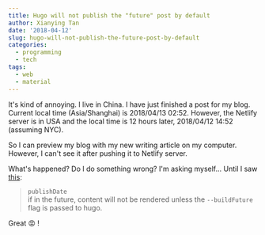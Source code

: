 ```yaml
---
title: Hugo will not publish the "future" post by default
author: Xianying Tan
date: '2018-04-12'
slug: hugo-will-not-publish-the-future-post-by-default
categories:
  - programming
  - tech
tags:
  - web
  - material
---
```


It's kind of annoying. I live in China. I have just finished a post for my blog. Current local time (Asia/Shanghai) is 2018/04/13 02:52. However, the Netlify server is in USA and the local time is 12 hours later, 2018/04/12 14:52 (assuming NYC). 

So I can preview my blog with my new writing article on my computer. However, I can't see it after pushing it to Netlify server.

What's happened? Do I do something wrong? I'm asking myself... Until I saw [this](http://gohugo.io/content-management/front-matter/):

> `publishDate`  
if in the future, content will not be rendered unless the `--buildFuture` flag is passed to hugo.

Great :rage: ! 
